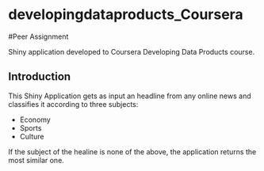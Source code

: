 # developingdataproducts_Coursera

#Peer Assignment

Shiny application developed to Coursera Developing Data Products course.

## Introduction

This Shiny Application gets as input an headline from any online news and classifies it according to three subjects:
* Economy
* Sports
* Culture

If the subject of the healine is none of the above, the application returns the most similar one.
